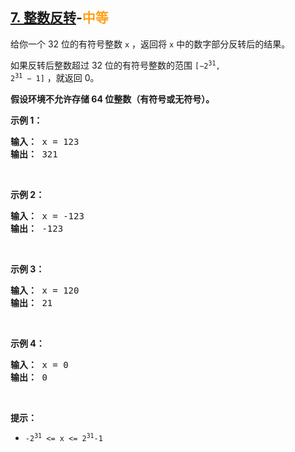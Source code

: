 ## [7. 整数反转](https://leetcode-cn.com/problems/reverse-integer/)-<font color=#FFA119>中等</font>

给你一个 32 位的有符号整数 `x` ，返回将 `x` 中的数字部分反转后的结果。

如果反转后整数超过 32 位的有符号整数的范围 <code>[−2<sup>31</sup>,  2<sup>31</sup> − 1]</code> ，就返回 0。

**假设环境不允许存储 64 位整数（有符号或无符号）。**<br>

**示例 1：**

<pre>
<b>输入：</b> x = 123
<b>输出：</b> 321
</pre>

<br>

**示例 2：**

<pre>
<b>输入：</b> x = -123
<b>输出：</b> -123
</pre>

<br>

**示例 3：**

<pre>
<b>输入：</b> x = 120
<b>输出：</b> 21
</pre>

<br>

**示例 4：**

<pre>
<b>输入：</b> x = 0
<b>输出：</b> 0
</pre>

<br>

**提示：**

* <code>-2<sup>31</sup> <= x <= 2<sup>31</sup>-1</code>